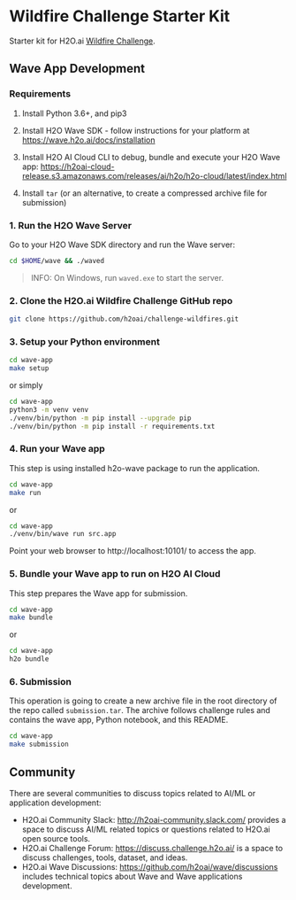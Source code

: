 # Wildfire Challenge Starter Kit

Starter kit for H2O.ai [Wildfire Challenge](https://www.h2o.ai/wildfire).

## Wave App Development

### Requirements

1. Install Python 3.6+, and pip3

2. Install H2O Wave SDK - follow instructions for your platform at https://wave.h2o.ai/docs/installation

3. Install H2O AI Cloud CLI to debug, bundle and execute your H2O Wave app: 
   https://h2oai-cloud-release.s3.amazonaws.com/releases/ai/h2o/h2o-cloud/latest/index.html

4. Install `tar` (or an alternative, to create a compressed archive file for submission)

### 1. Run the H2O Wave Server

Go to your H2O Wave SDK directory and run the Wave server:

```bash
cd $HOME/wave && ./waved
```
> INFO: On Windows, run `waved.exe` to start the server.


### 2. Clone the H2O.ai Wildfire Challenge GitHub repo

```bash
git clone https://github.com/h2oai/challenge-wildfires.git
```

### 3. Setup your Python environment

```bash
cd wave-app
make setup
```
or simply
```bash
cd wave-app
python3 -m venv venv
./venv/bin/python -m pip install --upgrade pip
./venv/bin/python -m pip install -r requirements.txt
```

### 4. Run your Wave app

This step is using installed h2o-wave package to run the application.

```bash
cd wave-app
make run
```
or
```bash
cd wave-app
./venv/bin/wave run src.app
```

Point your web browser to http://localhost:10101/ to access the app.

### 5. Bundle your Wave app to run on H2O AI Cloud

This step prepares the Wave app for submission.

```bash
cd wave-app
make bundle
```
or
```bash
cd wave-app
h2o bundle
```

### 6. Submission

This operation is going to create a new archive file in the root directory of the repo called `submission.tar`. The archive follows challenge rules and contains the wave app, Python notebook, and this README.

```bash
cd wave-app
make submission
```

## Community

There are several communities to discuss topics related to AI/ML or application development:

- H2O.ai Community Slack: http://h2oai-community.slack.com/ provides a space to discuss AI/ML related topics or questions related to H2O.ai open source tools.
- H2O.ai Challenge Forum: https://discuss.challenge.h2o.ai/ is a space to discuss challenges, tools, dataset, and ideas.
- H2O.ai Wave Discussions: https://github.com/h2oai/wave/discussions includes technical topics about Wave and Wave applications development.
